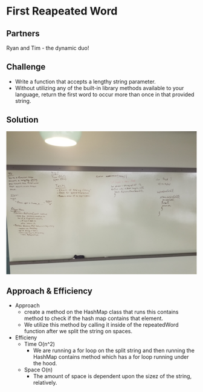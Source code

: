 # First Reapeated Word

## Partners
Ryan and Tim - the dynamic duo!

## Challenge
* Write a function that accepts a lengthy string parameter.
* Without utilizing any of the built-in library methods available to your language, return the first word to occur more than once in that provided string.

## Solution
<img src='assets/first-repeated-word.jpg' />

## Approach & Efficiency

* Approach
  * create a method on the HashMap class that runs this contains method to check if the hash map contains that element.
  * We utilize this method by calling it inside of the repeatedWord function after we split the string on spaces.
* Efficieny
  * Time O(n^2)
    * We are running a for loop on the split string and then running the HashMap contains method which has a for loop running under the hood.
  * Space O(n)
    * The amount of space is dependent upon the sizez of the string, relatively.


